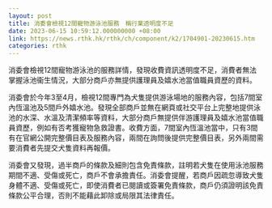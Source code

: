 ```yaml
---
layout: post
title: 消委會檢視12間寵物游泳池服務　稱行業透明度不足
date: 2023-06-15 10:59:12.000000000 +08:00
link: https://news.rthk.hk/rthk/ch/component/k2/1704901-20230615.htm
categories: rthk
---
```


消委會檢視12間寵物游泳池的服務詳情，發現收費資訊透明度不足，消費者無法掌握泳池衞生情況，大部分商戶亦無提供護理員及嬉水池當值職員資歷的資料。

消委會於今年3至4月，檢視12間專門為犬隻提供游泳場地的服務內容，包括7間室內恆溫池及5間戶外嬉水池。發現全部商戶並無在網頁或社交平台上完整地提供泳池的水深、水溫及清潔頻率等資料，大部分商戶無提供伴游護理員及嬉水池當值職員資歷，例如有否考獲寵物急救證書。收費方面，7間室內恆溫池當中，只有3間有在官網公開完整價目表及服務內容，兩間在詢問後提供完整價目表，另外兩間需要消費者先提交犬隻資料再報價。 

消委會又發現，過半商戶的條款及細則包含免責條款，註明若犬隻在使用泳池服務期間不適、受傷或死亡，商戶不會承擔責任。消委會提醒，若商戶因疏忽導致犬隻身體不適、受傷或死亡，即使消費者已閱讀或簽署免責條款，商戶仍須證明該免責條款公平合理，否則不能藉此卸除或局限其法律責任。
